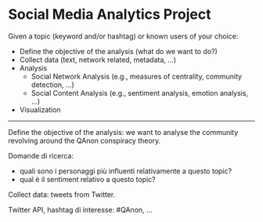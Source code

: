 # Social Media Analytics Project

Given a topic (keyword and/or hashtag) or known users of your choice:
- Define the objective of the analysis (what do we want to do?)
- Collect data (text, network related, metadata, ...)
- Analysis
  - Social Network Analysis (e.g., measures of centrality, community detection, …)
  - Social Content Analysis (e.g., sentiment analysis, emotion analysis, …)
- Visualization

---

Define the objective of the analysis: we want to analyse the community revolving around the QAnon conspiracy theory.

Domande di ricerca:
- quali sono i personaggi più influenti relativamente a questo topic?
- qual è il sentiment relativo a questo topic?

Collect data: tweets from Twitter.

Twitter API, hashtag di interesse: #QAnon, ...